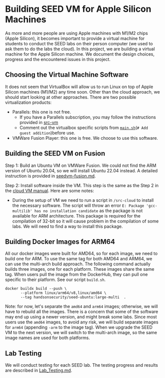 # Building SEED VM for Apple Silicon Machines

As more and more people are using Apple machines with M1/M2
chips (Apple Silicon), it becomes important to provide 
a virtual machine for students to conduct the SEED labs 
on their person computer (we used to ask them to
do the labs the cloud). In this project, we are building 
a virtual machine for the Apple Silicon machine. 
We document the design choices, progress and the encountered 
issues in this project. 


## Choosing the Virtual Machine Software 

It does not seem that VirtualBox will allow us to run
Linux on top of Apple Silicon machines (M1/M2) any time soon.
Other than the cloud approach, we should start looking at
other approaches. There are two possible virtualization
products:

- Parallels: this one is not free.
  - If you have a Parallels subscription, you may follow the instructions provided in [src-vm](../ubuntu20.04-vm/src-vm/README.md)
  - Comment out the virtualbox specific scripts from [`main.sh`](../ubuntu20.04-vm/src-vm/main.sh)(`# Add guest addition`)before use.
- VMWare Fusion Player: this one is free. We choose to use this software.


## Building the SEED VM on Fusion


Step 1: Build an Ubuntu VM on VMWare Fusion. 
We could not find the ARM version of Ubuntu 20.04, so we will install
Ubuntu 22.04 instead. A detailed instruction is provided 
in [seedvm-fusion.md](./seedvm-fusion.md).


Step 2: Install software inside the VM. This step is the same 
as the Step 2 in the 
[cloud VM manual](https://github.com/seed-labs/seed-labs/blob/master/manuals/cloud/seedvm-cloud.md).
Here are some notes: 

 - During the setup of VM we need to run a script in ```/src-cloud``` to install
   the necessary software. The script will throw an error 
   ```E: Package 'gcc-multilib' has no installation candidate```
   as the package is not available for ARM architecture. 
   This package is required for the compilation of 32-bit so it will cause
   problem in the compilation of some labs. We will need to find a way to 
   install this package.



## Building Docker Images for ARM64 

All our docker images were built for AMD64, so for each image, we need to build 
one for ARM. To use the same tag for both AMD64 and ARM64, 
we can use the multi-arch build approach.
The following command actually builds three images, one for each platform.
These images share the same tag. When users pull the image from the DockerHub, 
they can pull one specific to their platform. See our script `build.sh`. 

```
docker buildx build --push \
       --platform linux/arm64/v8,linux/amd64 \ 
       --tag handsonsecurity/seed-ubuntu:large-multi  .
```


Note: for now, let's separate the `amd64` and `arm64` images;
otherwise, we will have to rebuild all the images. 
There is a concern that some of the software may end up using a 
newer version, and might break some labs. Since most 
users use the `amd64` images, to avoid any risk, we will 
build separate images for `arm64` (appending `-arm` to 
the image tag). When we upgrade the SEED VM to the next version, we 
will switch to the multi-arch image, so the same image 
names are used for both platforms. 



## Lab Testing 

We will conduct testing for each SEED lab. 
The testing progress and results are described in 
[Lab_Testing.md](./Lab_Testing.md).

